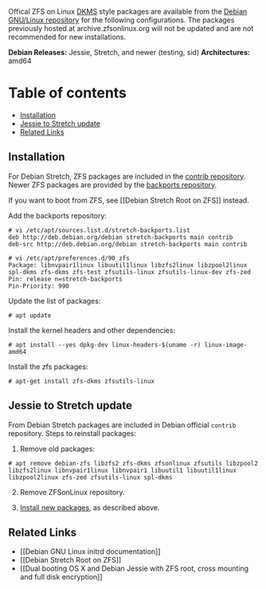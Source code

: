 Offical ZFS on Linux [DKMS](https://en.wikipedia.org/wiki/Dynamic_Kernel_Module_Support) style packages are available from the [Debian GNU/Linux repository](https://tracker.debian.org/pkg/zfs-linux) for the following configurations.  The packages previously hosted at archive.zfsonlinux.org will not be updated and are not recommended for new installations.

**Debian Releases:** Jessie, Stretch, and newer (testing, sid)
**Architectures:** amd64

# Table of contents
- [Installation](#installation)
- [Jessie to Stretch update](#jessie-to-stretch-update)
- [Related Links](#related-links)

## Installation
For Debian Stretch, ZFS packages are included in the [contrib repository](https://packages.debian.org/source/stretch/zfs-linux). Newer ZFS packages are provided by the [backports repository](https://backports.debian.org/Instructions/).

If you want to boot from ZFS, see [[Debian Stretch Root on ZFS]] instead.

Add the backports repository:

    # vi /etc/apt/sources.list.d/stretch-backports.list
    deb http://deb.debian.org/debian stretch-backports main contrib
    deb-src http://deb.debian.org/debian stretch-backports main contrib

    # vi /etc/apt/preferences.d/90_zfs
    Package: libnvpair1linux libuutil1linux libzfs2linux libzpool2linux spl-dkms zfs-dkms zfs-test zfsutils-linux zfsutils-linux-dev zfs-zed
    Pin: release n=stretch-backports
    Pin-Priority: 990

Update the list of packages:

    # apt update

Install the kernel headers and other dependencies:

    # apt install --yes dpkg-dev linux-headers-$(uname -r) linux-image-amd64

Install the zfs packages:

    # apt-get install zfs-dkms zfsutils-linux

## Jessie to Stretch update
From Debian Stretch packages are included in Debian official `contrib` repository. Steps to reinstall packages:

1) Remove old packages:
```
# apt remove debian-zfs libzfs2 zfs-dkms zfsonlinux zfsutils libzpool2 libzfs2linux libnvpair1linux libnvpair1 libuutil1 libuutil1linux  libzpool2linux zfs-zed zfsutils-linux spl-dkms
```
2) Remove ZFSonLinux repository.

3) [Install new packages](#installation), as described above.

## Related Links
- [[Debian GNU Linux initrd documentation]]
- [[Debian Stretch Root on ZFS]]
- [[Dual booting OS X and Debian Jessie with ZFS root, cross mounting and full disk encryption]]

